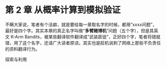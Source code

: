 # 第 2 章  从概率计算到模拟验证

不瞒大家说，笔者有个洁癖，就是要给每一章取名字的时候，都用“xxxx问题”，最好是四个字。其实本章的真正名字叫做“**多臂赌博机**”问题（五个字），但是其英文 K-Arm Bandits，被某些翻译软件翻译成“武装匪徒”，正好四个字，笔者将错就错，用了这个名字，还请广大读者原谅。其实也是趁机讽刺了网络上那些不负责任的资料翻译行为。

探索与利用
